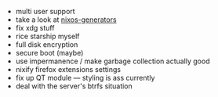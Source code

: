 - multi user support
- take a look at [nixos-generators](https://github.com/nix-community/nixos-generators)
- fix xdg stuff
- rice starship myself 
- full disk encryption
- secure boot (maybe)
- use impermanence / make garbage collection actually good
- nixify firefox extensions settings
- fix up QT module — styling is ass currently
- deal with the server's btrfs situation
